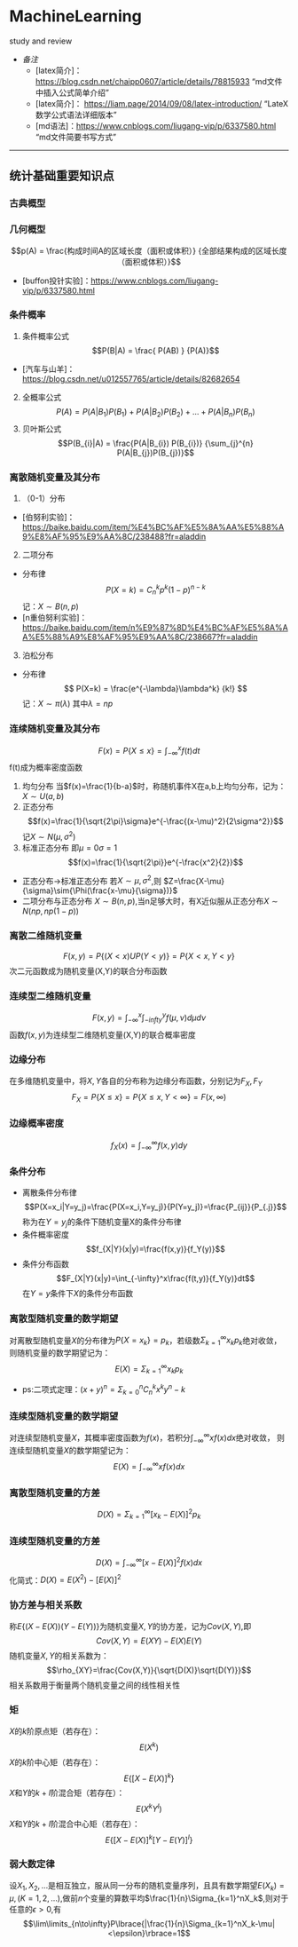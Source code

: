 # MachineLearning
study and review
+ *备注*
  + [latex简介]： https://blog.csdn.net/chaipp0607/article/details/78815933 “md文件中插入公式简单介绍”
  + [latex简介]： https://liam.page/2014/09/08/latex-introduction/ “LateX数学公式语法详细版本”
  + [md语法]：https://www.cnblogs.com/liugang-vip/p/6337580.html “md文件简要书写方式”

***

## 统计基础重要知识点
### 古典概型
### 几何概型
$$p(A) = \frac{构成时间A的区域长度（面积或体积）} {全部结果构成的区域长度（面积或体积）}$$
  * [buffon投针实验]：https://www.cnblogs.com/liugang-vip/p/6337580.html
### 条件概率
1. 条件概率公式
$$P(B|A) = \frac{ P(AB) } {P(A)}$$
  * [汽车与山羊]：https://blog.csdn.net/u012557765/article/details/82682654
2. 全概率公式
$$P(A)=P(A|B_{1}) P(B_{1}) + P(A|B_{2}) P(B_{2}) + ... + P(A|B_{n}) P(B_{n})$$
3. 贝叶斯公式
$$P(B_{i}|A) = \frac{P(A|B_{i}) P(B_{i})} {\sum_{j}^{n} P(A|B_{j})P(B_{j})}$$
### 离散随机变量及其分布
1. （0-1）分布
  * [伯努利实验]： https://baike.baidu.com/item/%E4%BC%AF%E5%8A%AA%E5%88%A9%E8%AF%95%E9%AA%8C/238488?fr=aladdin
2. 二项分布
  * 分布律
  $$P(X=k) = C_n^kp^k(1-p)^{n-k}$$
  记：$X\sim{B(n,p)}$
  * [n重伯努利实验]： https://baike.baidu.com/item/n%E9%87%8D%E4%BC%AF%E5%8A%AA%E5%88%A9%E8%AF%95%E9%AA%8C/238667?fr=aladdin
3. 泊松分布
  * 分布律
  $$ P(X=k) = \frac{e^{-\lambda}\lambda^k} {k!} $$
  记：$X\sim\pi(\lambda)$  其中$\lambda=np$
### 连续随机变量及其分布
$$F(x)=P\lbrace{X\le{x}}\rbrace=\int_{-\infty}^xf(t)dt$$
  f(t)成为概率密度函数
1. 均匀分布
  当$f(x)=\frac{1}{b-a}$时，称随机事件X在a,b上均匀分布，记为：$X\sim{U(a,b)}$
2. 正态分布
  $$f(x)=\frac{1}{\sqrt{2\pi}\sigma}e^{-\frac{(x-\mu)^2}{2\sigma^2}}$$
  记$X\sim{N(\mu,\sigma^2)}$
3. 标准正态分布
  即$\mu=0  \sigma=1$
  $$f(x)=\frac{1}{\sqrt{2\pi}}e^{-\frac{x^2}{2}}$$
  * 正态分布$\rightarrow$标准正态分布 
    若$X\sim{\mu,\sigma^2}$,则 $Z=\frac{X-\mu}{\sigma}\sim{\Phi(\frac{x-\mu}{\sigma})}$
  * 二项分布与正态分布
    $X\sim{B(n,p)}$,当n足够大时，有X近似服从正态分布$X\sim{N(np,np(1-p))}$
### 离散二维随机变量
$$F(x,y)=P\lbrace{(X<x)UP(Y<y)}\rbrace=P\lbrace{X<x,Y<y}\rbrace$$
次二元函数成为随机变量(X,Y)的联合分布函数
### 连续型二维随机变量
$$F(x,y)=\int_{-\infty}^x\int_{-infty}^yf(\mu,\nu)d\mu{d\nu}$$
函数$f(x,y)$为连续型二维随机变量(X,Y)的联合概率密度
### 边缘分布
在多维随机变量中，将$X,Y$各自的分布称为边缘分布函数，分别记为$F_X,F_Y$
$$F_X=P\lbrace{X\leq{x}}\rbrace=P\lbrace{X\leq{x},Y<\infty}\rbrace=F(x,\infty)$$
### 边缘概率密度
$$f_X(x)=\int_{-\infty}^\infty{f(x,y)}dy$$
### 条件分布
* 离散条件分布律
  $$P(X=x_i|Y=y_j)=\frac{P(X=x_i,Y=y_j)}{P(Y=y_j)}=\frac{P_{ij}}{P_{.j}}$$
  称为在$Y=y_j$的条件下随机变量X的条件分布律
* 条件概率密度
  $$f_{X|Y}(x|y)=\frac{f(x,y)}{f_Y(y)}$$
* 条件分布函数
  $$F_{X|Y}(x|y)=\int_{-\infty}^x\frac{f(t,y)}{f_Y(y)}dt$$
  在$Y=y$条件下$X$的条件分布函数
### 离散型随机变量的数学期望
  对离散型随机变量$X$的分布律为$P\lbrace{X=x_k}\rbrace=p_k$，若级数$\Sigma_{k=1}^\infty{x_kp_k}$绝对收敛，
  则随机变量的数学期望记为：
  $$E(X)=\Sigma_{k=1}^\infty{x_kp_k}$$
  * ps:二项式定理：$(x+y)^n=\Sigma_{k=0}^nC_n^kx^ky^n-k$
### 连续型随机变量的数学期望
  对连续型随机变量$X$，其概率密度函数为$f(x)$，若积分$\int_{-\infty}^\infty{xf(x)dx}$绝对收敛，
  则连续型随机变量$X$的数学期望记为：
  $$E(X)=\int_{-\infty}^\infty{xf(x)dx}$$
### 离散型随机变量的方差
  $$D(X)=\Sigma_{k=1}^{\infty}[x_k-E(X)]^2p_k$$
### 连续型随机变量的方差
  $$D(X)=\int_{-\infty}^{\infty}[x-E(X)]^2f(x)dx$$
  化简式：$D(X)=E(X^2)-[E(X)]^2$
### 协方差与相关系数
  称$E\lbrace{(X-E(X))(Y-E(Y))}\rbrace$为随机变量$X,Y$的协方差，记为$Cov(X,Y)$,即
  $$Cov(X,Y)=E(XY)-E(X)E(Y)$$
  随机变量$X,Y$的相关系数为：
  $$\rho_{XY}=\frac{Cov(X,Y)}{\sqrt{D(X)}\sqrt{D(Y)}}$$
  相关系数用于衡量两个随机变量之间的线性相关性
### 矩
  $X$的$k$阶原点矩（若存在）：
  $$E(X^k)$$
  $X$的$k$阶中心矩（若存在）：
  $$E\lbrace{[X-E(X)]^k}\rbrace$$
  $X$和$Y$的$k+l$阶混合矩（若存在）：
  $$E(X^kY^l)$$
  $X$和$Y$的$k+l$阶混合中心矩（若存在）：
  $$E\lbrace{[X-E(X)]^k[Y-E(Y)]^l}\rbrace$$
### 弱大数定律
  设$X_1,X_2,...$是相互独立，服从同一分布的随机变量序列，且具有数学期望$E(X_k)=\mu,(K=1,2,...)$,做前$n$个变量的算数平均$\frac{1}{n}\Sigma_{k=1}^nX_k$,则对于任意的$\epsilon>0$,有
  $$\lim\limits_{n\to\infty}P\lbrace{|\frac{1}{n}\Sigma_{k=1}^nX_k-\mu|<\epsilon}\rbrace=1$$
    
    
    


